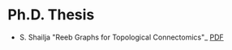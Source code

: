 
# Ph.D. Thesis
* S. Shailja "Reeb Graphs for Topological Connectomics"_ [PDF](https://ss-shailja.github.io/shailja_ucsb_dissertation.pdf)


